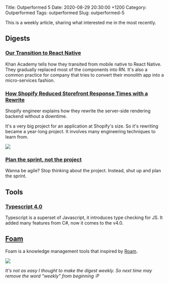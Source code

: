 Title: Outperformed 5
Date: 2020-08-29 20:30:00 +1200
Category: Outperformed
Tags: outperformed
Slug: outperformed-5

This is a weekly article, sharing what interested me in the most recently. 

## Digests

### [Our Transition to React Native](https://blog.khanacademy.org/our-transition-to-react-native/)

Khan Academy tells how they transited from mobile native to React Native. They gradually replaced most of the components into RN. It's also a common practice for company that tries to  convert their monolith app into a micro-services fashion.

### [How Shopify Reduced Storefront Response Times with a Rewrite](https://engineering.shopify.com/blogs/engineering/how-shopify-reduced-storefront-response-times-rewrite)

Shopify engineer explains how they rewrite the server-side rendering backend without a downtime. 

It's a very big project for an application at Shopify's size. So it's rewriting became a year-long project. It involves many  engineering techniques to learn from.

![]({attach}/images/outperformed-5/15981535041750.jpg)


### [Plan the sprint, not the project](https://critter.blog/2020/08/20/plan-the-sprint-not-the-project/)

Wanna be agile? Stop thinking about the project. Instead, shut up and plan the sprint.



## Tools

### [Typescript 4.0](https://devblogs.microsoft.com/typescript/announcing-typescript-4-0/)

Typescript is a superset of Javascript, it introduces type checking for JS. It added many features from C#, now it comes to the v4.0.


## [Foam](https://foambubble.github.io/foam/)

Foam is a knowledge management tools that inspired by [Roam](https://roamresearch.com/).

![]({attach}/images/outperformed-5/15986896230855.jpg)

*It's not as easy I thought to make the digest weekly. So next time may remove the word "weekly" from beginning :P*
